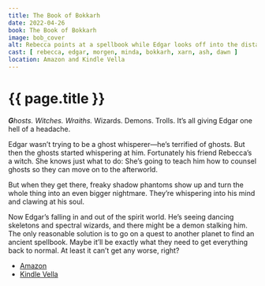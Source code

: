```yaml
---
title: The Book of Bokkarh
date: 2022-04-26
book: The Book of Bokkarh
image: bob_cover
alt: Rebecca points at a spellbook while Edgar looks off into the distance. Morgen is perched on the book, reading along. Behind them looms a sinister face.
cast: [ rebecca, edgar, morgen, minda, bokkarh, xarn, ash, dawn ]
location: Amazon and Kindle Vella
---
```

# {{ page.title }}

***G**hosts. Witches. Wraiths.* Wizards. Demons. Trolls. It’s all giving Edgar one hell of a headache.

Edgar wasn’t trying to be a ghost whisperer—he’s terrified of ghosts. But then the ghosts started whispering at him. Fortunately his friend Rebecca’s a witch. She knows just what to do: She’s going to teach him how to counsel ghosts so they can move on to the afterworld.

But when they get there, freaky shadow phantoms show up and turn the whole thing into an even bigger nightmare. They’re whispering into his mind and clawing at his soul.

Now Edgar’s falling in and out of the spirit world. He’s seeing dancing skeletons and spectral wizards, and there might be a demon stalking him. The only reasonable solution is to go on a quest to another planet to find an ancient spellbook. Maybe it’ll be exactly what they need to get everything back to normal. At least it can’t get any worse, right?

- [Amazon](https://www.amazon.com/dp/B09YQ8DW9Y)
- [Kindle Vella](https://www.amazon.com/kindle-vella/story/B0993P1WWM)
